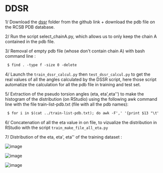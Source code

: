 # DDSR 


1/ Download the [dssr](https://github.com/EvryRNA/rna_angles_prediction_dssr/tree/main) folder from the github link + download the pdb file on the RCSB PDB database. 

2/ Run the script select_chainA.py, which allows us to only keep the chain A contained in the pdb file. 

3/ Removal of empty pdb file (whose don't contain chain A) with bash command line :

 ```markdown
  $ find . -type f -size 0 -delete
  ```


4/ Launch the `train_dssr_calcul.py` then `test_dssr_calcul.py` to get the real values of all the angles calculated by the DSSR script, here those script automatize the calculation for all the pdb file in training and test set. 

5/ Extraction of the pseudo torsion angles (eta, eta',eta'') to make the histogram of the distribution (on RStudio) using the following awk command line with the file train-list-pdb.txt (file with all the pdb names):

 ```markdown
  $ for i in $(cat ../train-list-pdb.txt); do awk -F',' '{print $13 "\t" $15 "\t" $17}' $i-res.txt > $i-all_eta.txt;done;
  ```
6/ Concatenation of all the eta value in on file, to vizualize the distribution in RStudio with the script  `train_make_file_all_eta.py`

7/ Distribution of the eta, eta', eta'' of the training dataset :

![image](https://github.com/HenessA/rna_project_2023/assets/105880255/61f3e23c-27fe-422e-a1c4-d483dd25c9dc)


![image](https://github.com/HenessA/rna_project_2023/assets/105880255/0323da36-4c16-48f6-a31e-a02989ff0748)


![image](https://github.com/HenessA/rna_project_2023/assets/105880255/5fbbac23-9b62-4ebf-8818-124812d6500d)





 
